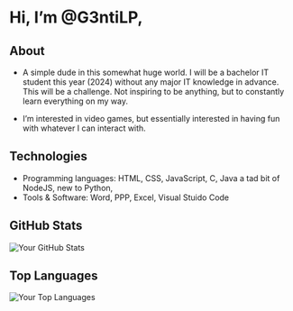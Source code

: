 # Hi, I’m @G3ntiLP, 

## About
- A simple dude in this somewhat huge world.
  I will be a bachelor IT student this year (2024) without any major IT knowledge in advance. This will be a challenge.
  Not inspiring to be anything, but to constantly learn everything on my way.
  
- I’m interested in video games, but essentially interested in having fun with whatever I can interact with.

## Technologies
- Programming languages: HTML, CSS, JavaScript, C, Java a tad bit of NodeJS, new to Python,
- Tools & Software: Word, PPP, Excel, Visual Stuido Code

## GitHub Stats

![Your GitHub Stats](https://github-readme-stats.vercel.app/api?username=melodingo&show_icons=true&theme=radical)

## Top Languages

![Your Top Languages](https://github-readme-stats.vercel.app/api/top-langs/?username=melodingo&layout=compact&theme=radical)

<!---
G3ntiLP/G3ntiLP is a ✨ special ✨ repository because its `README.md` (this file) appears on your GitHub profile.
You can click the Preview link to take a look at your changes.
--->
